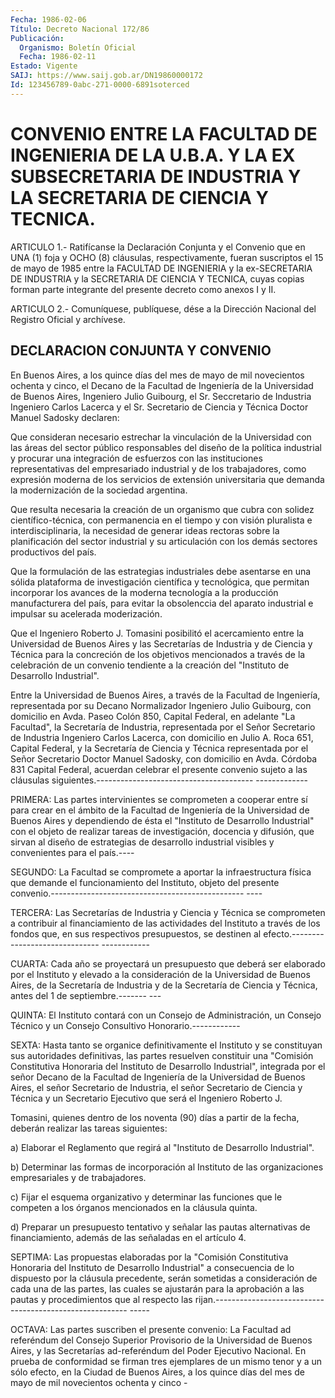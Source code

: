 ```yaml
---
Fecha: 1986-02-06
Título: Decreto Nacional 172/86
Publicación:
  Organismo: Boletín Oficial
  Fecha: 1986-02-11
Estado: Vigente
SAIJ: https://www.saij.gob.ar/DN19860000172
Id: 123456789-0abc-271-0000-6891soterced
---
```

# CONVENIO ENTRE LA FACULTAD DE INGENIERIA DE LA U.B.A. Y LA EX SUBSECRETARIA DE INDUSTRIA Y LA SECRETARIA DE CIENCIA Y TECNICA.

<a id="1"></a>
ARTICULO  1.- Ratifícanse la Declaración Conjunta y el Convenio que en UNA (1)  foja  y  OCHO  (8)  cláusulas,  respectivamente, fueran suscriptos el 15 de mayo de 1985 entre la FACULTAD  DE INGENIERIA y la  ex-SECRETARIA  DE  INDUSTRIA  y  la  SECRETARIA  DE  CIENCIA  Y TECNICA, cuyas copias forman parte integrante del presente  decreto como anexos I y II.

<a id="2"></a>
ARTICULO  2.- Comuníquese, publíquese, dése a la Dirección Nacional del Registro Oficial y archívese.

## DECLARACION CONJUNTA Y CONVENIO

<a id="1"></a>
En  Buenos  Aires,  a  los  quince  días  del  mes  de  mayo de mil novecientos    ochenta  y  cinco,  el  Decano  de  la  Facultad  de Ingeniería de la  Universidad  de  Buenos  Aires,  Ingeniero  Julio Guibourg,  el Sr. Seccretario de Industria Ingeniero Carlos Lacerca y el Sr. Secretario  de  Ciencia  y  Técnica  Doctor Manuel Sadosky declaren:

Que consideran necesario estrechar la vinculación de la Universidad  con  las  áreas  del  sector público responsables  del diseño  de  la política industrial y procurar  una  integración  de esfuerzos con  las  instituciones  representativas del empresariado industrial y de los trabajadores, como  expresión  moderna  de  los servicios  de  extensión universitaria que demanda la modernización de la sociedad argentina.

Que resulta necesaria  la  creación  de  un organismo que cubra con solidez científico-técnica, con permanencia  en  el  tiempo  y  con visión  pluralista  e  interdisciplinaria,  la necesidad de generar ideas rectoras sobre la planificación del sector  industrial  y  su articulación  con  los  demás  sectores  productivos del país.

Que la formulación de las estrategias industriales  debe  asentarse en una sólida plataforma de investigación científica y tecnológica,  que  permitan  incorporar  los  avances de la moderna tecnología a la producción manufacturera del país,  para  evitar la obsolenccia    del  aparato  industrial  e  impulsar  su  acelerada moderización.

Que el Ingeniero  Roberto  J.  Tomasini  posibilitó el acercamiento entre  la  Universidad  de  Buenos  Aires  y  las   Secretarías  de Industria  y  de  Ciencia  y  Técnica  para  la concreción  de  los objetivos  mencionados a través de la celebración  de  un  convenio tendiente a  la  creación del "Instituto de Desarrollo Industrial".

Entre la Universidad  de  Buenos  Aires, a través de la Facultad de Ingeniería,  representada  por  su  Decano  Normalizador  Ingeniero Julio Guibourg, con domicilio en Avda.  Paseo  Colón  850,  Capital Federal,  en  adelante  "La  Facultad", la Secretaría de Industria, representada por el Señor Secretario  de Industria Ingeniero Carlos Lacerca, con domicilio en Julio A. Roca  651, Capital Federal, y la Secretaría  de  Ciencia  y  Técnica  representada    por  el  Señor Secretario  Doctor  Manuel Sadosky, con domicilio en Avda.  Córdoba 831 Capital Federal,  acuerdan celebrar el presente convenio sujeto a  las cláusulas siguientes.--------------------------------------- -------------

<a id="2"></a>
PRIMERA:  Las partes intervinientes se comprometen a cooperar entre sí para crear  en  el  ámbito  de  la  Facultad de Ingeniería de la Universidad de Buenos Aires y dependiendo  de ésta el "Instituto de Desarrollo  Industrial"  con  el  objeto  de  realizar   tareas  de investigación,  docencia  y  difusión,  que  sirvan  al  diseño  de estrategias  de desarrollo industrial visibles y convenientes  para el país.----

<a id="3"></a>
SEGUNDO:  La  Facultad  se  compromete a aportar la infraestructura física  que demande el funcionamiento  del  Instituto,  objeto  del presente  convenio.------------------------------------------------ ----

TERCERA: Las  Secretarías  de  Industria  y  Ciencia  y  Técnica se comprometen  a contribuir al financiamiento de las actividades  del Instituto  a  través    de  los  fondos  que,  en  sus  respectivos presupuestos, se destinen  al efecto.------------------------------ ------------

<a id="4"></a>
CUARTA:  Cada  año  se  proyectará  un  presupuesto  que deberá ser elaborado  por  el  Instituto  y elevado a la consideración  de  la Universidad de Buenos Aires, de  la Secretaría de Industria y de la Secretaría de Ciencia y Técnica, antes  del 1 de septiembre.------- ---

<a id="5"></a>
QUINTA:  El  Instituto contará con un Consejo de Administración, un Consejo Técnico  y  un  Consejo  Consultivo  Honorario.------------

<a id="6"></a>
SEXTA:  Hasta  tanto  se organice definitivamente el Instituto y se constituyan  sus  autoridades  definitivas,  las  partes  resuelven constituir una "Comisión  Constitutiva  Honoraria  del Instituto de Desarrollo  Industrial",  integrada  por  el  señor  Decano  de  la Facultad de Ingeniería de la Universidad de Buenos Aires,  el señor Secretario  de  Industria, el señor Secretario de Ciencia y Técnica y  un  Secretario  Ejecutivo  que  será  el  Ingeniero  Roberto  J.

Tomasini, quienes dentro  de  los  noventa (90) días a partir de la fecha, deberán realizar las tareas siguientes:

a) Elaborar el Reglamento que regirá  al  "Instituto  de Desarrollo Industrial".

b)  Determinar  las  formas  de incorporación al Instituto  de  las organizaciones empresariales y de trabajadores.

c) Fijar el esquema organizativo  y determinar las funciones que le competen a los órganos mencionados  en  la  cláusula  quinta.

d)    Preparar  un  presupuesto  tentativo  y  señalar  las  pautas alternativas  de  financiamiento,  además  de  las  señaladas en el artículo 4.

<a id="7"></a>
SEPTIMA:  Las  propuestas  elaboradas por la "Comisión Constitutiva Honoraria del Instituto de Desarrollo  Industrial"  a  consecuencia de  lo  dispuesto  por  la  cláusula precedente, serán sometidas  a consideración de cada una de  las  partes,  las cuales se ajustarán para la aprobación a las pautas y procedimientos  que  al  respecto las  rijan.-------------------------------------------------------- -----

<a id="8"></a>
OCTAVA:  Las  partes suscriben el presente convenio: La Facultad ad referéndum del  Consejo  Superior  Provisorio  de la Universidad de Buenos Aires, y las Secretarías ad-referéndum del  Poder  Ejecutivo Nacional. En prueba de conformidad se firman tres ejemplares  de un mismo  tenor  y  a  un sólo efecto, en la Ciudad de Buenos Aires, a los quince días del mes  de mayo de mil novecientos ochenta y cinco -